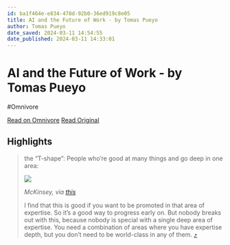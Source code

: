 ```yaml
---
id: ba1f464e-e834-478d-92b0-36ed919c8e05
title: AI and the Future of Work - by Tomas Pueyo
author: Tomas Pueyo
date_saved: 2024-03-11 14:54:55
date_published: 2024-03-11 14:33:01
---
```


# AI and the Future of Work - by Tomas Pueyo
#Omnivore

[Read on Omnivore](https://omnivore.app/me/ai-and-the-future-of-work-by-tomas-pueyo-18e2ede2a31)
[Read Original](https://unchartedterritories.tomaspueyo.com/p/ai-and-the-future-of-work?isFreemail=true&post_id=142522094&publication_id=347533&r=e77za&triedRedirect=true)

## Highlights

> the “T-shape”: People who’re good at many things and go deep in one area:
> 
> [![](https://proxy-prod.omnivore-image-cache.app/1456x1067,sTCL0am9P_8zmJRrkXNuPSkb2caOQ3pA87qX1EVLdDAo/https://substackcdn.com/image/fetch/w_1456,c_limit,f_auto,q_auto:good,fl_progressive:steep/https%3A%2F%2Fsubstack-post-media.s3.amazonaws.com%2Fpublic%2Fimages%2F3a9872b2-e269-4307-b3bb-48d2fc704d62_1600x1172.png)](https://substackcdn.com/image/fetch/f%5Fauto,q%5Fauto:good,fl%5Fprogressive:steep/https%3A%2F%2Fsubstack-post-media.s3.amazonaws.com%2Fpublic%2Fimages%2F3a9872b2-e269-4307-b3bb-48d2fc704d62%5F1600x1172.png)
> 
> _McKinsey, via [this](https://twitter.com/secretcfo/status/1763539420831948971?s=46&t=WPJ8oZ66knklCHaToeDvZQ)_
> 
> I find that this is good if you want to be promoted in that area of expertise. So it’s a good way to progress early on. But nobody breaks out with this, because nobody is special with a single deep area of expertise. You need a combination of areas where you have expertise depth, but you don’t need to be world-class in any of them. [⤴️](https://omnivore.app/me/ai-and-the-future-of-work-by-tomas-pueyo-18e2ede2a31#88722cf4-15b1-4a8c-868c-6544436d17e6) 

